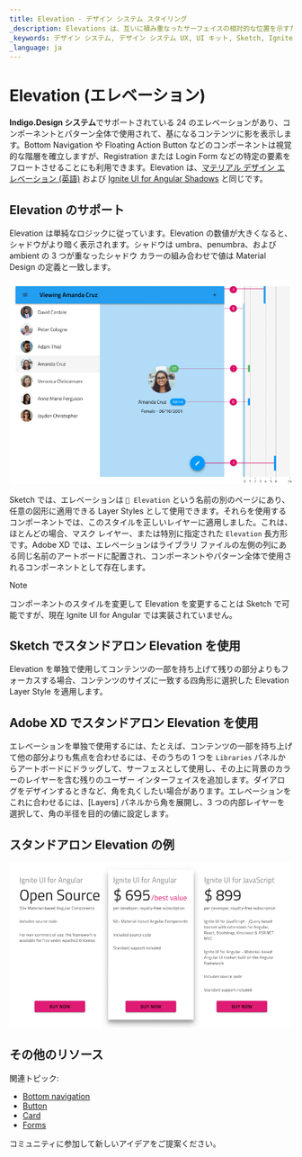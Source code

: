 ```yaml
---
title: Elevation - デザイン システム スタイリング
_description: Elevations は、互いに積み重なったサーフェイスの相対的な位置を示すために使用されます。
_keywords: デザイン システム, デザイン システム UX, UI キット, Sketch, Ignite UI for Angular, Sketch to Angular, Angular, Angular デザイン システム, Sketch からコードをエクスポート, Angular 用のデザイン キット, Sketch HTML, Sketch to HTML, Sketch UI キット
_language: ja
---
```


# Elevation (エレベーション)

**Indigo.Design システム**でサポートされている 24 のエレベーションがあり、コンポーネントとパターン全体で使用されて、基になるコンテンツに影を表示します。Bottom Navigation や Floating Action Button などのコンポーネントは視覚的な階層を確立しますが、Registration または Login Form などの特定の要素をフロートさせることにも利用できます。Elevation は、[マテリアル デザイン エレベーション (英語)](https://material.io/design/environment/elevation.html#) および [Ignite UI for Angular Shadows](https://jp.infragistics.com/products/ignite-ui-angular/angular/components/shadows.html) と同じです。

## Elevation のサポート

Elevation は単純なロジックに従っています。Elevation の数値が大きくなると、シャドウがより暗く表示されます。シャドウは umbra、penumbra、および ambient の 3 つが重なったシャドウ カラーの組み合わせで値は Material Design の定義と一致します。

<img class="responsive-img" src="../images/elevation_people.png" srcset="../images/elevation_people@2x.png 2x" />

Sketch では、エレベーションは `🎨 Elevation` という名前の別のページにあり、任意の図形に適用できる Layer Styles として使用できます。それらを使用するコンポーネントでは、このスタイルを正しいレイヤーに適用しました。これは、ほとんどの場合、マスク レイヤー、または特別に指定された `Elevation` 長方形です。Adobe XD では、エレベーションはライブラリ ファイルの左側の列にある同じ名前のアートボードに配置され、コンポーネントやパターン全体で使用されるコンポーネントとして存在します。

> [!Note]
> コンポーネントのスタイルを変更して Elevation を変更することは Sketch で可能ですが、現在 Ignite UI for Angular では実装されていません。

## Sketch でスタンドアロン Elevation を使用

Elevation を単独で使用してコンテンツの一部を持ち上げて残りの部分よりもフォーカスする場合、コンテンツのサイズに一致する四角形に選択した Elevation Layer Style を適用します。

## Adobe XD でスタンドアロン Elevation を使用

エレベーションを単独で使用するには、たとえば、コンテンツの一部を持ち上げて他の部分よりも焦点を合わせるには、そのうちの 1 つを `Libraries` パネルからアートボードにドラッグして、サーフェスとして使用し、その上に背景のカラーのレイヤーを含む残りのユーザー インターフェイスを追加します。ダイアログをデザインするときなど、角を丸くしたい場合があります。エレベーションをこれに合わせるには、[Layers] パネルから角を展開し、3 つの内部レイヤーを選択して、角の半径を目的の値に設定します。

## スタンドアロン Elevation の例

<img class="responsive-img" src="../images/elevation_standalone.png" srcset="../images/elevation_standalone@2x.png 2x" />

## その他のリソース

関連トピック:

- [Bottom navigation](../components/bottom-nav.md)
- [Button](../components/button.md)
- [Card](../components/card.md)
- [Forms](../patterns/form.md)
  <div class="divider--half"></div>

コミュニティに参加して新しいアイデアをご提案ください。
